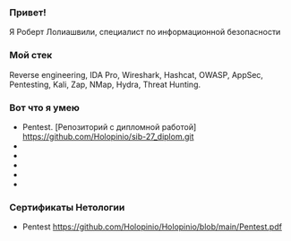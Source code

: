 ### Привет!

Я Роберт Лолиашвили, специалист по информационной безопасности

### Мой стек 

Reverse engineering, IDA Pro, Wireshark, Hashcat, OWASP, AppSec, Pentesting, Kali, Zap, NMap, Hydra, Threat Hunting.


### Вот что я умею

- Pentest. [Репозиторий с дипломной работой] https://github.com/Holopinio/sib-27_diplom.git
- 
- 
- 
- 
-

### Сертификаты Нетологии
- Pentest https://github.com/Holopinio/Holopinio/blob/main/Pentest.pdf
